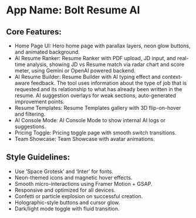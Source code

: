# **App Name**: Bolt Resume AI

## Core Features:

- Home Page UI: Hero home page with parallax layers, neon glow buttons, and animated background.
- AI Resume Ranker: Resume Ranker with PDF upload, JD input, and real-time analysis, showing JD vs Resume match via radar chart and score meter, using Gemini or OpenAI powered backend.
- AI Resume Builder: Resume Builder with AI typing effect and context-aware feedback. The tool uses information about the type of job that is requested and its relationship to what has already been written in the resume. AI suggestion overlays for weak sections, auto-generated improvement points.
- Resume Templates: Resume Templates gallery with 3D flip-on-hover and filtering.
- AI Console Mode: AI Console Mode to show internal AI logs or suggestions.
- Pricing Toggle: Pricing toggle page with smooth switch transitions.
- Team Showcase: Team Showcase with avatar animations.

## Style Guidelines:

- Use ‘Space Grotesk’ and ‘Inter’ for fonts.
- Neon-themed icons and magnetic hover effects.
- Smooth micro-interactions using Framer Motion + GSAP.
- Responsive and optimized for all devices.
- Confetti or particle explosion on successful creation.
- Holographic-style buttons and cursor glow.
- Dark/light mode toggle with fluid transition.